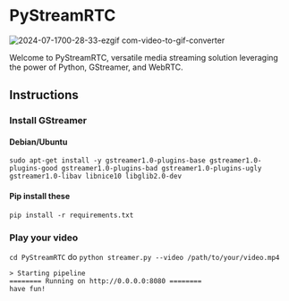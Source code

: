 # PyStreamRTC
![2024-07-1700-28-33-ezgif com-video-to-gif-converter](https://github.com/user-attachments/assets/0868f257-125d-4f2d-8b6b-8d8eb89b053f)

Welcome to PyStreamRTC, versatile media streaming solution leveraging the power of Python, GStreamer, and WebRTC. 

## Instructions
### Install GStreamer
#### Debian/Ubuntu
`sudo apt-get install -y gstreamer1.0-plugins-base gstreamer1.0-plugins-good gstreamer1.0-plugins-bad gstreamer1.0-plugins-ugly gstreamer1.0-libav libnice10 libglib2.0-dev`
#### Pip install these
`pip install -r requirements.txt`

### Play your video
`cd PyStreamRTC`
do `python streamer.py --video /path/to/your/video.mp4`
```
> Starting pipeline
======== Running on http://0.0.0.0:8080 ========
have fun!
```
